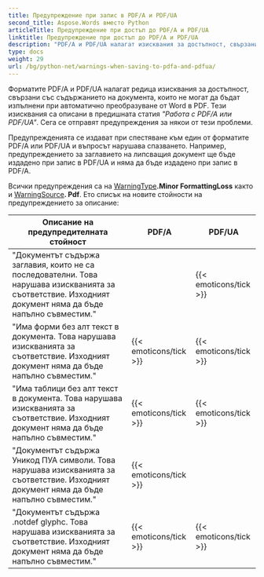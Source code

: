 ```yaml
---
title: Предупреждение при запис в PDF/A и PDF/UA
second_title: Aspose.Words вместо Python
articleTitle: Предупреждение при достъп до PDF/A и PDF/UA
linktitle: Предупреждение при достъп до PDF/A и PDF/UA
description: "PDF/A и PDF/UA налагат изисквания за достъпност, свързани със съдържанието на документи. При пестене на PDF/A или PDF/UA в Python и въпросът нарушава спазването на изискванията, издава се предупреждение."
type: docs
weight: 29
url: /bg/python-net/warnings-when-saving-to-pdfa-and-pdfua/
---
```


Форматите PDF/A и PDF/UA налагат редица изисквания за достъпност, свързани със съдържанието на документа, които не могат да бъдат изпълнени при автоматично преобразуване от Word в PDF. Тези изисквания са описани в предишната статия *"Работа с PDF/A или PDF/UA"*. Сега се отправят предупреждения за някои от тези проблеми.

Предупрежденията се издават при спестяване към един от форматите PDF/A или PDF/UA и въпросът нарушава спазването. Например, предупреждението за заглавието на липсващия документ ще бъде издадено при запис в PDF/UA и няма да бъде издадено при запис в PDF/A.

Всички предупреждения са на [WarningType](https://reference.aspose.com/words/python-net/aspose.words/warningtype/)**.Minor FormattingLoss** както и [WarningSource](https://reference.aspose.com/words/python-net/aspose.words/warningsource/)**. Pdf**. Ето списък на новите стойности на предупреждението за описание:

|  Описание на предупредителната стойност |  PDF/A |  PDF/UA |
|  ------------------------------------------------------------  |  ----------------------  |  ----------------------  |
|  "Документът съдържа заглавия, които не са последователни. Това нарушава изискванията за съответствие. Изходният документ няма да бъде напълно съвместим." |                          |   {{< emoticons/tick >}}  |
|  "Има форми без алт текст в документа. Това нарушава изискванията за съответствие. Изходният документ няма да бъде напълно съвместим." |   {{< emoticons/tick >}}  |   {{< emoticons/tick >}}  |
|  "Има таблици без алт текст в документа. Това нарушава изискванията за съответствие. Изходният документ няма да бъде напълно съвместим." |   {{< emoticons/tick >}}  |   {{< emoticons/tick >}}  |
|  "Документът съдържа Уникод ПУА символи. Това нарушава изискванията за съответствие. Изходният документ няма да бъде напълно съвместим." |   {{< emoticons/tick >}}  |                          |
|  "Документът съдържа .notdef glyphс. Това нарушава изискванията за съответствие. Изходният документ няма да бъде напълно съвместим." |   {{< emoticons/tick >}}  |   {{< emoticons/tick >}}  |